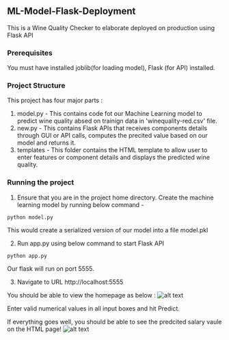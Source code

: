 ## ML-Model-Flask-Deployment
This is a Wine Quality Checker to elaborate deployed on production using Flask API

### Prerequisites
You must have installed joblib(for loading model), Flask (for API) installed.

### Project Structure
This project has four major parts :
1. model.py - This contains code fot our Machine Learning model to predict wine quality absed on trainign data in 'winequality-red.csv' file.
2. new.py - This contains Flask APIs that receives components details through GUI or API calls, computes the precited value based on our model and returns it.
3. templates - This folder contains the HTML template to allow user to enter features or component details and displays the predicted wine quality.

### Running the project
1. Ensure that you are in the project home directory. Create the machine learning model by running below command -
```
python model.py
```
This would create a serialized version of our model into a file model.pkl

2. Run app.py using below command to start Flask API
```
python app.py
```
Our flask will run on port 5555.

3. Navigate to URL http://localhost:5555

You should be able to view the homepage as below :
![alt text](http://www.thepythonblog.com/wp-content/uploads/2019/02/Homepage.png)

Enter valid numerical values in all  input boxes and hit Predict.

If everything goes well, you should  be able to see the predcited salary vaule on the HTML page!
![alt text](http://www.thepythonblog.com/wp-content/uploads/2019/02/Result.png)

